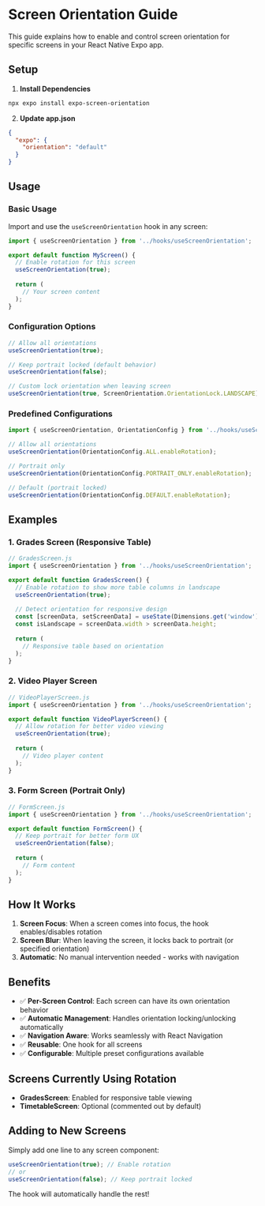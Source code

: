 # Screen Orientation Guide

This guide explains how to enable and control screen orientation for specific screens in your React Native Expo app.

## Setup

1. **Install Dependencies**
```bash
npx expo install expo-screen-orientation
```

2. **Update app.json**
```json
{
  "expo": {
    "orientation": "default"
  }
}
```

## Usage

### Basic Usage

Import and use the `useScreenOrientation` hook in any screen:

```javascript
import { useScreenOrientation } from '../hooks/useScreenOrientation';

export default function MyScreen() {
  // Enable rotation for this screen
  useScreenOrientation(true);
  
  return (
    // Your screen content
  );
}
```

### Configuration Options

```javascript
// Allow all orientations
useScreenOrientation(true);

// Keep portrait locked (default behavior)
useScreenOrientation(false);

// Custom lock orientation when leaving screen
useScreenOrientation(true, ScreenOrientation.OrientationLock.LANDSCAPE);
```

### Predefined Configurations

```javascript
import { useScreenOrientation, OrientationConfig } from '../hooks/useScreenOrientation';

// Allow all orientations
useScreenOrientation(OrientationConfig.ALL.enableRotation);

// Portrait only
useScreenOrientation(OrientationConfig.PORTRAIT_ONLY.enableRotation);

// Default (portrait locked)
useScreenOrientation(OrientationConfig.DEFAULT.enableRotation);
```

## Examples

### 1. Grades Screen (Responsive Table)
```javascript
// GradesScreen.js
import { useScreenOrientation } from '../hooks/useScreenOrientation';

export default function GradesScreen() {
  // Enable rotation to show more table columns in landscape
  useScreenOrientation(true);
  
  // Detect orientation for responsive design
  const [screenData, setScreenData] = useState(Dimensions.get('window'));
  const isLandscape = screenData.width > screenData.height;
  
  return (
    // Responsive table based on orientation
  );
}
```

### 2. Video Player Screen
```javascript
// VideoPlayerScreen.js
import { useScreenOrientation } from '../hooks/useScreenOrientation';

export default function VideoPlayerScreen() {
  // Allow rotation for better video viewing
  useScreenOrientation(true);
  
  return (
    // Video player content
  );
}
```

### 3. Form Screen (Portrait Only)
```javascript
// FormScreen.js
import { useScreenOrientation } from '../hooks/useScreenOrientation';

export default function FormScreen() {
  // Keep portrait for better form UX
  useScreenOrientation(false);
  
  return (
    // Form content
  );
}
```

## How It Works

1. **Screen Focus**: When a screen comes into focus, the hook enables/disables rotation
2. **Screen Blur**: When leaving the screen, it locks back to portrait (or specified orientation)
3. **Automatic**: No manual intervention needed - works with navigation

## Benefits

- ✅ **Per-Screen Control**: Each screen can have its own orientation behavior
- ✅ **Automatic Management**: Handles orientation locking/unlocking automatically
- ✅ **Navigation Aware**: Works seamlessly with React Navigation
- ✅ **Reusable**: One hook for all screens
- ✅ **Configurable**: Multiple preset configurations available

## Screens Currently Using Rotation

- **GradesScreen**: Enabled for responsive table viewing
- **TimetableScreen**: Optional (commented out by default)

## Adding to New Screens

Simply add one line to any screen component:

```javascript
useScreenOrientation(true); // Enable rotation
// or
useScreenOrientation(false); // Keep portrait locked
```

The hook will automatically handle the rest!
